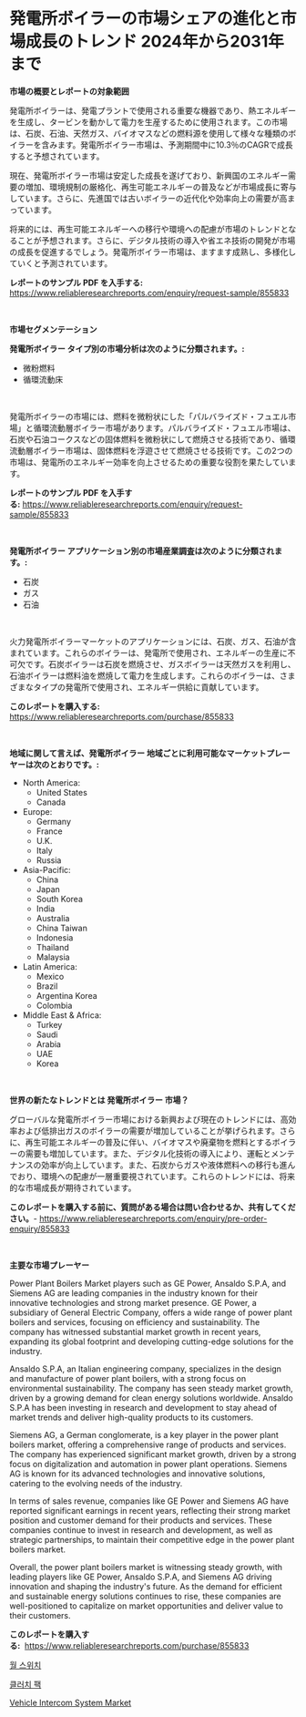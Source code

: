 <p><h1>発電所ボイラーの市場シェアの進化と市場成長のトレンド 2024年から2031年まで</h1></p><p><strong>市場の概要とレポートの対象範囲</strong></p>
<p><p>発電所ボイラーは、発電プラントで使用される重要な機器であり、熱エネルギーを生成し、タービンを動かして電力を生産するために使用されます。この市場は、石炭、石油、天然ガス、バイオマスなどの燃料源を使用して様々な種類のボイラーを含みます。発電所ボイラー市場は、予測期間中に10.3％のCAGRで成長すると予想されています。</p><p>現在、発電所ボイラー市場は安定した成長を遂げており、新興国のエネルギー需要の増加、環境規制の厳格化、再生可能エネルギーの普及などが市場成長に寄与しています。さらに、先進国では古いボイラーの近代化や効率向上の需要が高まっています。</p><p>将来的には、再生可能エネルギーへの移行や環境への配慮が市場のトレンドとなることが予想されます。さらに、デジタル技術の導入や省エネ技術の開発が市場の成長を促進するでしょう。発電所ボイラー市場は、ますます成熟し、多様化していくと予測されています。</p></p>
<p><strong>レポートのサンプル PDF を入手する:</strong> <a href="https://www.reliableresearchreports.com/enquiry/request-sample/855833">https://www.reliableresearchreports.com/enquiry/request-sample/855833</a></p>
<p>&nbsp;</p>
<p><strong>市場セグメンテーション</strong></p>
<p><strong>発電所ボイラー タイプ別の市場分析は次のように分類されます。:</strong></p>
<p><ul><li>微粉燃料</li><li>循環流動床</li></ul></p>
<p>&nbsp;</p>
<p><p>発電所ボイラーの市場には、燃料を微粉状にした「パルバライズド・フュエル市場」と循環流動層ボイラー市場があります。パルバライズド・フュエル市場は、石炭や石油コークスなどの固体燃料を微粉状にして燃焼させる技術であり、循環流動層ボイラー市場は、固体燃料を浮遊させて燃焼させる技術です。この2つの市場は、発電所のエネルギー効率を向上させるための重要な役割を果たしています。</p></p>
<p><strong>レポートのサンプル PDF を入手する:</strong>&nbsp;<a href="https://www.reliableresearchreports.com/enquiry/request-sample/855833">https://www.reliableresearchreports.com/enquiry/request-sample/855833</a></p>
<p>&nbsp;</p>
<p><strong> 発電所ボイラー アプリケーション別の市場産業調査は次のように分類されます。:</strong></p>
<p><ul><li>石炭</li><li>ガス</li><li>石油</li></ul></p>
<p>&nbsp;</p>
<p><p>火力発電所ボイラーマーケットのアプリケーションには、石炭、ガス、石油が含まれています。これらのボイラーは、発電所で使用され、エネルギーの生産に不可欠です。石炭ボイラーは石炭を燃焼させ、ガスボイラーは天然ガスを利用し、石油ボイラーは燃料油を燃焼して電力を生成します。これらのボイラーは、さまざまなタイプの発電所で使用され、エネルギー供給に貢献しています。</p></p>
<p><strong>このレポートを購入する:</strong>&nbsp; <a href="https://www.reliableresearchreports.com/purchase/855833">https://www.reliableresearchreports.com/purchase/855833</a></p>
<p>&nbsp;</p>
<p><strong>地域に関して言えば、発電所ボイラー 地域ごとに利用可能なマーケットプレーヤーは次のとおりです。:</strong></p>
<p><ul>
    <li>
        North America:
        <ul>
            <li>United States</li>
            <li>Canada</li>
        </ul>
    </li>
    <li>
        Europe:
        <ul>
            <li>Germany</li>
            <li>France</li>
            <li>U.K.</li>
            <li>Italy</li>
            <li>Russia</li>
        </ul>
    </li>
    <li>
        Asia-Pacific:
        <ul>
            <li>China</li>
            <li>Japan</li>
            <li>South Korea</li>
            <li>India</li>
            <li>Australia</li>
            <li>China Taiwan</li>
            <li>Indonesia</li>
            <li>Thailand</li>
            <li>Malaysia</li>
        </ul>
    </li>
    <li>
        Latin America:
        <ul>
            <li>Mexico</li>
            <li>Brazil</li>
            <li>Argentina Korea</li>
            <li>Colombia</li>
        </ul>
    </li>
    <li>
        Middle East & Africa:
        <ul>
            <li>Turkey</li>
            <li>Saudi</li>
            <li>Arabia</li>
            <li>UAE</li>
            <li>Korea</li>
        </ul>
    </li>
    </ul></p>
<p>&nbsp;</p>
<p><strong>世界の新たなトレンドとは 発電所ボイラー 市場？</strong></p>
<p><p>グローバルな発電所ボイラー市場における新興および現在のトレンドには、高効率および低排出ガスのボイラーの需要が増加していることが挙げられます。さらに、再生可能エネルギーの普及に伴い、バイオマスや廃棄物を燃料とするボイラーの需要も増加しています。また、デジタル化技術の導入により、運転とメンテナンスの効率が向上しています。また、石炭からガスや液体燃料への移行も進んでおり、環境への配慮が一層重要視されています。これらのトレンドには、将来的な市場成長が期待されています。</p></p>
<p><strong>このレポートを購入する前に、質問がある場合は問い合わせるか、共有してください。</strong>- <a href="https://www.reliableresearchreports.com/enquiry/pre-order-enquiry/855833">https://www.reliableresearchreports.com/enquiry/pre-order-enquiry/855833</a></p>
<p>&nbsp;</p>
<p><strong>主要な市場プレーヤー</strong></p>
<p><p>Power Plant Boilers Market players such as GE Power, Ansaldo S.P.A, and Siemens AG are leading companies in the industry known for their innovative technologies and strong market presence. GE Power, a subsidiary of General Electric Company, offers a wide range of power plant boilers and services, focusing on efficiency and sustainability. The company has witnessed substantial market growth in recent years, expanding its global footprint and developing cutting-edge solutions for the industry.</p><p>Ansaldo S.P.A, an Italian engineering company, specializes in the design and manufacture of power plant boilers, with a strong focus on environmental sustainability. The company has seen steady market growth, driven by a growing demand for clean energy solutions worldwide. Ansaldo S.P.A has been investing in research and development to stay ahead of market trends and deliver high-quality products to its customers.</p><p>Siemens AG, a German conglomerate, is a key player in the power plant boilers market, offering a comprehensive range of products and services. The company has experienced significant market growth, driven by a strong focus on digitalization and automation in power plant operations. Siemens AG is known for its advanced technologies and innovative solutions, catering to the evolving needs of the industry.</p><p>In terms of sales revenue, companies like GE Power and Siemens AG have reported significant earnings in recent years, reflecting their strong market position and customer demand for their products and services. These companies continue to invest in research and development, as well as strategic partnerships, to maintain their competitive edge in the power plant boilers market.</p><p>Overall, the power plant boilers market is witnessing steady growth, with leading players like GE Power, Ansaldo S.P.A, and Siemens AG driving innovation and shaping the industry's future. As the demand for efficient and sustainable energy solutions continues to rise, these companies are well-positioned to capitalize on market opportunities and deliver value to their customers.</p></p>
<p><strong>このレポートを購入する:</strong>&nbsp;&nbsp;<a href="https://www.reliableresearchreports.com/purchase/855833">https://www.reliableresearchreports.com/purchase/855833</a></p>
<p><p><a href="https://medium.com/@ukaszduda1/2024%EB%85%84%EB%B6%80%ED%84%B0-2031%EB%85%84%EA%B9%8C%EC%A7%80%EC%9D%98-%EA%B8%B0%EA%B0%84%EC%97%90-%EB%8C%80%ED%95%9C-%EB%B2%BD-%EC%8A%A4%EC%9C%84%EC%B9%98-%EC%8B%9C%EC%9E%A5-%EB%B6%84%EC%84%9D-%EB%B0%8F-%ED%81%AC%EA%B8%B0-%EC%98%88%EC%B8%A1-8e4d2335024e">월 스위치</a></p><p><a href="https://medium.com/@antosuigrtley99783676/%ED%81%B4%EB%9F%AC%EC%B9%98-%ED%8C%A9-%EC%8B%9C%EC%9E%A5-2031%EB%85%84%EA%B9%8C%EC%A7%80%EC%9D%98-%ED%8A%B8%EB%A0%8C%EB%93%9C-%EC%98%88%EC%B8%A1-%EB%B0%8F-%EA%B2%BD%EC%9F%81-%EB%B6%84%EC%84%9D-9f68f57aece2">클러치 팩</a></p><p><a href="https://gratis-rainforest-2ca.notion.site/Vehicle-Intercom-System-Market-Research-Report-Provides-Critical-Insights-that-can-help-Shape-Busine-f5abd993b73d472692259d2fdfb4bb6b">Vehicle Intercom System Market</a></p></p>